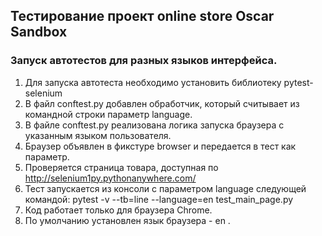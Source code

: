 ## Тестирование проект online store Oscar Sandbox

### Запуск автотестов для разных языков интерфейса.
1. Для запуска автотеста необходимо установить библиотеку pytest-selenium
2. В файл conftest.py добавлен обработчик, который считывает из командной строки параметр language.
3. В файле conftest.py реализована логика запуска браузера с указанным языком пользователя.
4. Браузер объявлен в фикстуре browser и передается в тест как параметр.
5. Проверяется страница товара, доступная по http://selenium1py.pythonanywhere.com/
6. Тест запускается из консоли с параметром language следующей командой: pytest -v --tb=line --language=en test_main_page.py
7. Код работает только для браузера Сhrome.
8. По умолчанию установлен язык браузера - en .
